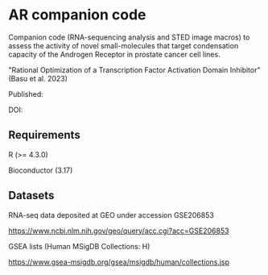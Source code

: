 # AR companion code 

Companion code (RNA-sequencing analysis and STED image macros) to assess the activity of novel small-molecules that target condensation capacity of the Androgen Receptor in prostate cancer cell lines. 

"Rational Optimization of a Transcription Factor Activation Domain Inhibitor" 
(Basu et al. 2023)

Published:

DOI:

## Requirements

R (>= 4.3.0)

Bioconductor (3.17)

## Datasets

RNA-seq data deposited at GEO under accession GSE206853

https://www.ncbi.nlm.nih.gov/geo/query/acc.cgi?acc=GSE206853

GSEA lists 	(Human MSigDB Collections: H)

https://www.gsea-msigdb.org/gsea/msigdb/human/collections.jsp
